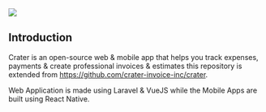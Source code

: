 <img src="https://res.cloudinary.com/bytefury/image/upload/v1574149856/Crater/craterframe.png">

## Introduction

Crater is an open-source web & mobile app that helps you track expenses, payments & create professional invoices & estimates this repository is extended from https://github.com/crater-invoice-inc/crater.

Web Application is made using Laravel & VueJS while the Mobile Apps are built using React Native.
